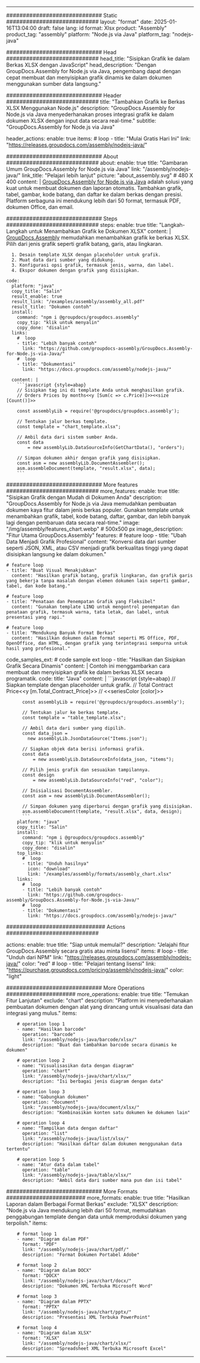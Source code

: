 



---
############################# Static ############################
layout: "format"
date:  2025-01-16T13:04:00
draft: false
lang: id
format: Xlsx
product: "Assembly"
product_tag: "assembly"
platform: "Node.js via Java"
platform_tag: "nodejs-java"

############################# Head ############################
head_title: "Sisipkan Grafik ke dalam Berkas XLSX dengan JavaScript"
head_description: "Dengan GroupDocs.Assembly for Node.js via Java, pengembang dapat dengan cepat membuat dan menyisipkan grafik dinamis ke dalam dokumen menggunakan sumber data langsung."

############################# Header ############################
title: "Tambahkan Grafik ke Berkas XLSX Menggunakan Node.js" 
description: "GroupDocs.Assembly for Node.js via Java menyederhanakan proses integrasi grafik ke dalam dokumen XLSX dengan input data secara real-time."
subtitle: "GroupDocs.Assembly for Node.js via Java" 

header_actions:
  enable: true
  items:
    #  loop
    - title: "Mulai Gratis Hari Ini"
      link: "https://releases.groupdocs.com/assembly/nodejs-java/"
      
############################# About ############################
about:
    enable: true
    title: "Gambaran Umum GroupDocs.Assembly for Node.js via Java"
    link: "/assembly/nodejs-java/"
    link_title: "Pelajari lebih lanjut"
    picture: "about_assembly.svg" # 480 X 400
    content: |
       [GroupDocs.Assembly for Node.js via Java](/assembly/nodejs-java/) adalah solusi yang kuat untuk membuat dokumen dan laporan otomatis. Tambahkan grafik, tabel, gambar, kode batang, dan daftar ke dalam berkas dengan presisi. Platform serbaguna ini mendukung lebih dari 50 format, termasuk PDF, dokumen Office, dan email.

############################# Steps ############################
steps:
    enable: true
    title: "Langkah-Langkah untuk Menambahkan Grafik ke Dokumen XLSX"
    content: |
      [GroupDocs.Assembly](/assembly/nodejs-java/) memudahkan menambahkan grafik ke berkas XLSX. Pilih dari jenis grafik seperti grafik batang, garis, atau lingkaran.
      
      1. Desain template XLSX dengan placeholder untuk grafik.
      2. Muat data dari sumber yang didukung.
      3. Konfigurasi opsi grafik, termasuk jenis, warna, dan label.
      4. Ekspor dokumen dengan grafik yang disisipkan.
   
    code:
      platform: "java"
      copy_title: "Salin"
      result_enable: true
      result_link: "/examples/assembly/assembly_all.pdf"
      result_title: "Dokumen contoh"
      install:
        command: "npm i @groupdocs/groupdocs.assembly"
        copy_tip: "klik untuk menyalin"
        copy_done: "disalin"
      links:
        #  loop
        - title: "Lebih banyak contoh"
          link: "https://github.com/groupdocs-assembly/GroupDocs.Assembly-for-Node.js-via-Java/"
        #  loop
        - title: "Dokumentasi"
          link: "https://docs.groupdocs.com/assembly/nodejs-java/"
          
      content: |
        ```javascript {style=abap}
        // Sisipkan tag ini di template Anda untuk menghasilkan grafik.
        // Orders Prices by months<<y [Sum(c => c.Price)]>><<size [Count()]>>
    
        const assemblyLib = require('@groupdocs/groupdocs.assembly');

        // Tentukan jalur berkas template.
        const template = "chart_template.xlsx";

        // Ambil data dari sistem sumber Anda.
        const data 
            = new assemblyLib.DataSourceInfo(GetChartData(), "orders");

        // Simpan dokumen akhir dengan grafik yang disisipkan.
        const asm = new assemblyLib.DocumentAssembler();
        asm.assembleDocument(template, "result.xlsx", data);
        ```           

############################# More features ############################
more_features:
  enable: true
  title: "Sisipkan Grafik dengan Mudah di Dokumen Anda"
  description: "GroupDocs.Assembly for Node.js via Java memudahkan pembuatan dokumen kaya fitur dalam jenis berkas populer. Gunakan template untuk menambahkan grafik, tabel, kode batang, daftar, gambar, dan lebih banyak lagi dengan pembaruan data secara real-time."
  image: "/img/assembly/features_chart.webp" # 500x500 px
  image_description: "Fitur Utama GroupDocs.Assembly"
  features:
    # feature loop
    - title: "Ubah Data Menjadi Grafik Profesional"
      content: "Konversi data dari sumber seperti JSON, XML, atau CSV menjadi grafik berkualitas tinggi yang dapat disisipkan langsung ke dalam dokumen."

    # feature loop
    - title: "Buat Visual Menakjubkan"
      content: "Hasilkan grafik batang, grafik lingkaran, dan grafik garis yang bekerja tanpa masalah dengan elemen dokumen lain seperti gambar, tabel, dan kode batang."

    # feature loop
    - title: "Penataan dan Penempatan Grafik yang Fleksibel"
      content: "Gunakan template LINQ untuk mengontrol penempatan dan penataan grafik, termasuk warna, tata letak, dan label, untuk presentasi yang rapi."

    # feature loop
    - title: "Mendukung Banyak Format Berkas"
      content: "Hasilkan dokumen dalam format seperti MS Office, PDF, OpenOffice, dan HTML, dengan grafik yang terintegrasi sempurna untuk hasil yang profesional."
      
  code_samples_ext:
    # code sample ext loop
    - title: "Hasilkan dan Sisipkan Grafik Secara Dinamis"
      content: |
        Contoh ini menggambarkan cara membuat dan menyisipkan grafik ke dalam berkas XLSX secara programatik.
      code:
        title: "Java"
        content: |
          ```javascript {style=abap}
          // Siapkan template dengan placeholder untuk grafik.
          // Total Contract Price<<y [m.Total_Contract_Price]>>
          // <<seriesColor [color]>>
          
          const assemblyLib = require('@groupdocs/groupdocs.assembly');

          // Tentukan jalur ke berkas template.
          const template = "table_template.xlsx";

          // Ambil data dari sumber yang dipilih.
          const data_json = 
            new assemblyLib.JsonDataSource("Items.json");

          // Siapkan objek data berisi informasi grafik.
          const data 
              = new assemblyLib.DataSourceInfo(data_json, "items");

          // Pilih jenis grafik dan sesuaikan tampilannya.
          const design 
              = new assemblyLib.DataSourceInfo("red", "color");

          // Inisialisasi DocumentAssembler.
          const asm = new assemblyLib.DocumentAssembler();

          // Simpan dokumen yang diperbarui dengan grafik yang disisipkan.
          asm.assembleDocument(template, "result.xlsx", data, design);
          ```
        platform: "java"
        copy_title: "Salin"
        install:
          command: "npm i @groupdocs/groupdocs.assembly"
          copy_tip: "klik untuk menyalin"
          copy_done: "disalin"
        top_links:
          #  loop
          - title: "Unduh hasilnya"
            icon: "download"
            link: "/examples/assembly/formats/assembly_chart.xlsx"
        links:
          #  loop
          - title: "Lebih banyak contoh"
            link: "https://github.com/groupdocs-assembly/GroupDocs.Assembly-for-Node.js-via-Java/"
          #  loop
          - title: "Dokumentasi"
            link: "https://docs.groupdocs.com/assembly/nodejs-java/"
            

            


############################## Actions ############################

actions:
  enable: true
  title: "Siap untuk memulai?"
  description: "Jelajahi fitur GroupDocs.Assembly secara gratis atau minta lisensi"
  items:
    #  loop
    - title: "Unduh dari NPM"
      link: "https://releases.groupdocs.com/assembly/nodejs-java/"
      color: "red"
        #  loop
    - title: "Pelajari tentang lisensi"
      link: "https://purchase.groupdocs.com/pricing/assembly/nodejs-java/"
      color: "light"


############################# More Operations #####################
more_operations:
    enable: true
    title: "Temukan Fitur Lanjutan"
    exclude: "chart"
    description: "Platform ini menyederhanakan pembuatan dokumen dengan alat yang dirancang untuk visualisasi data dan integrasi yang mulus."
    items: 
          
        # operation loop 1
        - name: "Hasilkan barcode"
          operation: "barcode"
          link: "/assembly/nodejs-java/barcode/xlsx/"
          description: "Buat dan tambahkan barcode secara dinamis ke dokumen"

        # operation loop 2
        - name: "Visualisasikan data dengan diagram"
          operation: "chart"
          link: "/assembly/nodejs-java/chart/xlsx/"
          description: "Isi berbagai jenis diagram dengan data"

        # operation loop 3
        - name: "Gabungkan dokumen"
          operation: "document"
          link: "/assembly/nodejs-java/document/xlsx/"
          description: "Kombinasikan konten satu dokumen ke dokumen lain"

        # operation loop 4
        - name: "Tampilkan data dengan daftar"
          operation: "list"
          link: "/assembly/nodejs-java/list/xlsx/"
          description: "Hasilkan daftar dalam dokumen menggunakan data tertentu"

        # operation loop 5
        - name: "Atur data dalam tabel"
          operation: "table"
          link: "/assembly/nodejs-java/table/xlsx/"
          description: "Ambil data dari sumber mana pun dan isi tabel"
         
          
############################# More Formats ########################
more_formats:
    enable: true
    title: "Hasilkan Laporan dalam Berbagai Format Berkas"
    exclude: "XLSX"
    description: "Node.js via Java mendukung lebih dari 50 format, memudahkan penggabungan template dengan data untuk memproduksi dokumen yang terpolish."
    items: 
          
        # format loop 1
        - name: "Diagram dalam PDF"
          format: "PDF"
          link: "/assembly/nodejs-java/chart/pdf/"
          description: "Format Dokumen Portabel Adobe"
          
        # format loop 2
        - name: "Diagram dalam DOCX"
          format: "DOCX"
          link: "/assembly/nodejs-java/chart/docx/"
          description: "Dokumen XML Terbuka Microsoft Word"
          
        # format loop 3
        - name: "Diagram dalam PPTX"
          format: "PPTX"
          link: "/assembly/nodejs-java/chart/pptx/"
          description: "Presentasi XML Terbuka PowerPoint"
          
        # format loop 4
        - name: "Diagram dalam XLSX"
          format: "XLSX"
          link: "/assembly/nodejs-java/chart/xlsx/"
          description: "Spreadsheet XML Terbuka Microsoft Excel"


          

---